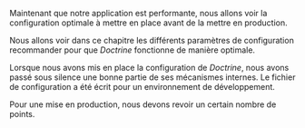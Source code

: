 Maintenant que notre application est performante, nous allons voir la configuration optimale à mettre en place avant de la mettre en production.

Nous allons voir dans ce chapitre les différents paramètres de configuration recommander pour que *Doctrine* fonctionne de manière optimale. 

Lorsque nous avons mis en place la configuration de *Doctrine*, nous avons passé sous silence une bonne partie de ses mécanismes internes. Le fichier de configuration a été écrit pour un environnement de développement.

Pour une mise en production, nous devons revoir un certain nombre de points.